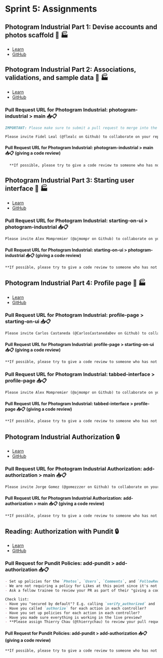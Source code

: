 # Sprint 5: Assignments
<!-- Students must move through requirements in sequential order -->
<!-- TODO: add point requirements -->

<!-- TODO: refactor so we merge into main (which is more common) -->

## Photogram Industrial Part 1: Devise accounts and photos scaffold 📸 🏭
  - [Learn](https://learn.firstdraft.com/lessons/197-photogram-industrial-part-1)
  - [GitHub](https://github.com/appdev-lessons/photogram-industrial-part-1)

## Photogram Industrial Part 2: Associations, validations, and sample data 📸 🏭
- [Learn](https://learn.firstdraft.com/lessons/198-photogram-industrial-part-2)
- [GitHub](https://github.com/appdev-lessons/photogram-industrial-part-2)

### Pull Request URL for Photogram Industrial: photogram-industrial > main 📥📋
```md
IMPORTANT: Please make sure to submit a pull request to merge into the `main` branch of <u>your own repository</u>. We do not want to submit requests to pull into the `appdev-projects` repository! 😵‍💫

Please invite Fidel Leal (@flealc on Github) to collaborate on your repository. Also, be sure to **assign @flealc to review your pull request**.
```

#### Pull Request URL for Photogram Industrial: photogram-industrial > main 📥📋 (giving a code review)
```md
  **If possible, please try to give a code review to someone who has not yet received a review on this branch!**
```

## Photogram Industrial Part 3: Starting user interface 📸 🏭
- [Learn](https://learn.firstdraft.com/lessons/199-photogram-industrial-part-3)
- [GitHub](https://github.com/appdev-lessons/photogram-industrial-part-3)

### Pull Request URL for Photogram Industrial: starting-on-ui > photogram-industrial 📥📋
```md
Please invite Alex Mompremier (@ajmompr on Github) to collaborate on your repository. Also, be sure to **assign @ajmompr to review your pull request**.
```

#### Pull Request URL for Photogram Industrial: starting-on-ui > photogram-industrial 📥📋 (giving a code review)
```md
**If possible, please try to give a code review to someone who has not yet received a review on this branch!**
```

## Photogram Industrial Part 4: Profile page 📸 🏭
- [Learn](https://learn.firstdraft.com/lessons/200-photogram-industrial-part-4)
- [GitHub](https://github.com/appdev-lessons/photogram-industrial-part-4)

### Pull Request URL for Photogram Industrial: profile-page > starting-on-ui 📥📋
```md
Please invite Carlos Castaneda (@CarlosCastanedaDev on Github) to collaborate on your repository. Also, be sure to **assign @CarlosCastanedaDev to review your pull request**.
```
#### Pull Request URL for Photogram Industrial: profile-page > starting-on-ui 📥📋 (giving a code review)
```md
**If possible, please try to give a code review to someone who has not yet received a review on this branch!**
```

### Pull Request URL for Photogram Industrial: tabbed-interface > profile-page 📥📋
```md
Please invite Alex Mompremier (@ajmompr on Github) to collaborate on your repository. Also, be sure to **assign @ajmompr to review your pull request**.
```

#### Pull Request URL for Photogram Industrial: tabbed-interface > profile-page 📥📋 (giving a code review)
```md
**If possible, please try to give a code review to someone who has not yet received a review on this branch!**
```

## Photogram Industrial Authorization 🔒
- [Learn](https://learn.firstdraft.com/lessons/201-photogram-industrial-authorization)
- [GitHub](https://github.com/appdev-lessons/photogram-industrial-authorization)

### Pull Request URL for Photogram Industrial Authorization: add-authorization > main 📥📋
```md
Please invite Jorge Gomez (@gomezzzer on Github) to collaborate on your repository. Also, be sure to **assign @gomezzzer to review your pull request**.
```

#### Pull Request URL for Photogram Industrial Authorization: add-authorization > main 📥📋 (giving a code review)
```md
**If possible, please try to give a code review to someone who has not yet received a review on this branch!**
```

## Reading: Authorization with Pundit 🔒
- [Learn](https://learn.firstdraft.com/lessons/202-pundit-authorization)
- [GitHub](https://github.com/appdev-lessons/pundit-authorization)

### Pull Request for Pundit Policies: add-pundit > add-authorization 📥📋
```md
- Set up policies for the `Photos`, `Users`, `Comments`, and `FollowRequests` controllers.
- We are not requiring a policy for Likes at this point since it's not fully implemented.
- Ask a fellow trainee to review your PR as part of their "giving a code review" assignment.

Check list:
- Have you "secured by default"? E.g. calling `verify_authorized` and `verify_policy_scoped` after each action in the application controller.
- Have you called `authorize` for each action in each controller?
- Have you set up policies for each action in each controller?
- Have you made sure everything is working in the live preview?
- **Please assign Thierry Chau (@thierrychau) to review your pull request**.
```

#### Pull Request for Pundit Policies: add-pundit > add-authorization 📥📋 (giving a code review)
```md
**If possible, please try to give a code review to someone who has not yet received a review on this branch!**
```
